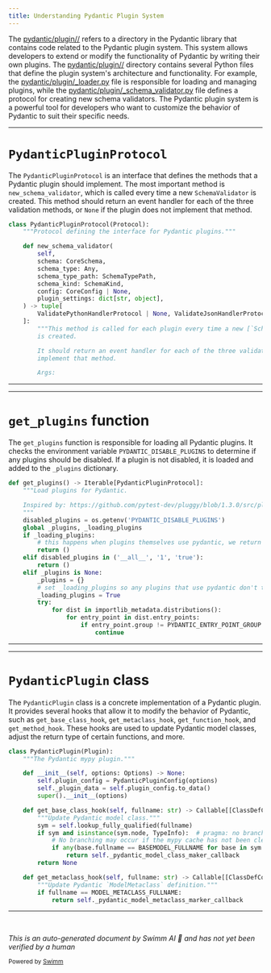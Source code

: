 ```yaml
---
title: Understanding Pydantic Plugin System
---
```

The <SwmPath>[pydantic/plugin//](/pydantic/plugin//)</SwmPath> refers to a directory in the Pydantic library that contains code related to the Pydantic plugin system. This system allows developers to extend or modify the functionality of Pydantic by writing their own plugins. The <SwmPath>[pydantic/plugin//](/pydantic/plugin//)</SwmPath> directory contains several Python files that define the plugin system's architecture and functionality. For example, the <SwmPath>[pydantic/plugin/\_loader.py](/pydantic/plugin/_loader.py)</SwmPath> file is responsible for loading and managing plugins, while the <SwmPath>[pydantic/plugin/\_schema_validator.py](/pydantic/plugin/_schema_validator.py)</SwmPath> file defines a protocol for creating new schema validators. The Pydantic plugin system is a powerful tool for developers who want to customize the behavior of Pydantic to suit their specific needs.

<SwmSnippet path="/pydantic/plugin/__init__.py" line="37">

---

# <SwmToken path="/pydantic/plugin/__init__.py" pos="37:2:2" line-data="class PydanticPluginProtocol(Protocol):">`PydanticPluginProtocol`</SwmToken>

The <SwmToken path="/pydantic/plugin/__init__.py" pos="37:2:2" line-data="class PydanticPluginProtocol(Protocol):">`PydanticPluginProtocol`</SwmToken> is an interface that defines the methods that a Pydantic plugin should implement. The most important method is <SwmToken path="/pydantic/plugin/__init__.py" pos="40:3:3" line-data="    def new_schema_validator(">`new_schema_validator`</SwmToken>, which is called every time a new <SwmToken path="/pydantic/plugin/__init__.py" pos="51:28:28" line-data="        &quot;&quot;&quot;This method is called for each plugin every time a new [`SchemaValidator`][pydantic_core.SchemaValidator]">`SchemaValidator`</SwmToken> is created. This method should return an event handler for each of the three validation methods, or `None` if the plugin does not implement that method.

```python
class PydanticPluginProtocol(Protocol):
    """Protocol defining the interface for Pydantic plugins."""

    def new_schema_validator(
        self,
        schema: CoreSchema,
        schema_type: Any,
        schema_type_path: SchemaTypePath,
        schema_kind: SchemaKind,
        config: CoreConfig | None,
        plugin_settings: dict[str, object],
    ) -> tuple[
        ValidatePythonHandlerProtocol | None, ValidateJsonHandlerProtocol | None, ValidateStringsHandlerProtocol | None
    ]:
        """This method is called for each plugin every time a new [`SchemaValidator`][pydantic_core.SchemaValidator]
        is created.

        It should return an event handler for each of the three validation methods, or `None` if the plugin does not
        implement that method.

        Args:
```

---

</SwmSnippet>

<SwmSnippet path="/pydantic/plugin/_loader.py" line="21">

---

# <SwmToken path="/pydantic/plugin/_loader.py" pos="21:2:2" line-data="def get_plugins() -&gt; Iterable[PydanticPluginProtocol]:">`get_plugins`</SwmToken> function

The <SwmToken path="/pydantic/plugin/_loader.py" pos="21:2:2" line-data="def get_plugins() -&gt; Iterable[PydanticPluginProtocol]:">`get_plugins`</SwmToken> function is responsible for loading all Pydantic plugins. It checks the environment variable <SwmToken path="/pydantic/plugin/_loader.py" pos="26:10:10" line-data="    disabled_plugins = os.getenv(&#39;PYDANTIC_DISABLE_PLUGINS&#39;)">`PYDANTIC_DISABLE_PLUGINS`</SwmToken> to determine if any plugins should be disabled. If a plugin is not disabled, it is loaded and added to the <SwmToken path="/pydantic/plugin/_loader.py" pos="27:3:3" line-data="    global _plugins, _loading_plugins">`_plugins`</SwmToken> dictionary.

```python
def get_plugins() -> Iterable[PydanticPluginProtocol]:
    """Load plugins for Pydantic.

    Inspired by: https://github.com/pytest-dev/pluggy/blob/1.3.0/src/pluggy/_manager.py#L376-L402
    """
    disabled_plugins = os.getenv('PYDANTIC_DISABLE_PLUGINS')
    global _plugins, _loading_plugins
    if _loading_plugins:
        # this happens when plugins themselves use pydantic, we return no plugins
        return ()
    elif disabled_plugins in ('__all__', '1', 'true'):
        return ()
    elif _plugins is None:
        _plugins = {}
        # set _loading_plugins so any plugins that use pydantic don't themselves use plugins
        _loading_plugins = True
        try:
            for dist in importlib_metadata.distributions():
                for entry_point in dist.entry_points:
                    if entry_point.group != PYDANTIC_ENTRY_POINT_GROUP:
                        continue
```

---

</SwmSnippet>

<SwmSnippet path="/pydantic/mypy.py" line="130">

---

# <SwmToken path="/pydantic/mypy.py" pos="130:2:2" line-data="class PydanticPlugin(Plugin):">`PydanticPlugin`</SwmToken> class

The <SwmToken path="/pydantic/mypy.py" pos="130:2:2" line-data="class PydanticPlugin(Plugin):">`PydanticPlugin`</SwmToken> class is a concrete implementation of a Pydantic plugin. It provides several hooks that allow it to modify the behavior of Pydantic, such as <SwmToken path="/pydantic/mypy.py" pos="138:3:3" line-data="    def get_base_class_hook(self, fullname: str) -&gt; Callable[[ClassDefContext], bool] | None:">`get_base_class_hook`</SwmToken>, <SwmToken path="/pydantic/mypy.py" pos="147:3:3" line-data="    def get_metaclass_hook(self, fullname: str) -&gt; Callable[[ClassDefContext], None] | None:">`get_metaclass_hook`</SwmToken>, <SwmToken path="/pydantic/v1/mypy.py" pos="127:3:3" line-data="    def get_function_hook(self, fullname: str) -&gt; &#39;Optional[Callable[[FunctionContext], Type]]&#39;:">`get_function_hook`</SwmToken>, and <SwmToken path="/pydantic/v1/mypy.py" pos="133:3:3" line-data="    def get_method_hook(self, fullname: str) -&gt; Optional[Callable[[MethodContext], Type]]:">`get_method_hook`</SwmToken>. These hooks are used to update Pydantic model classes, adjust the return type of certain functions, and more.

```python
class PydanticPlugin(Plugin):
    """The Pydantic mypy plugin."""

    def __init__(self, options: Options) -> None:
        self.plugin_config = PydanticPluginConfig(options)
        self._plugin_data = self.plugin_config.to_data()
        super().__init__(options)

    def get_base_class_hook(self, fullname: str) -> Callable[[ClassDefContext], bool] | None:
        """Update Pydantic model class."""
        sym = self.lookup_fully_qualified(fullname)
        if sym and isinstance(sym.node, TypeInfo):  # pragma: no branch
            # No branching may occur if the mypy cache has not been cleared
            if any(base.fullname == BASEMODEL_FULLNAME for base in sym.node.mro):
                return self._pydantic_model_class_maker_callback
        return None

    def get_metaclass_hook(self, fullname: str) -> Callable[[ClassDefContext], None] | None:
        """Update Pydantic `ModelMetaclass` definition."""
        if fullname == MODEL_METACLASS_FULLNAME:
            return self._pydantic_model_metaclass_marker_callback
```

---

</SwmSnippet>

&nbsp;

*This is an auto-generated document by Swimm AI 🌊 and has not yet been verified by a human*

<SwmMeta version="3.0.0" repo-id="Z2l0aHViJTNBJTNBREVNTy1weWRhbnRpYyUzQSUzQWdpbGFkbmF2b3Q=" repo-name="DEMO-pydantic"><sup>Powered by [Swimm](https://app.swimm.io/)</sup></SwmMeta>
